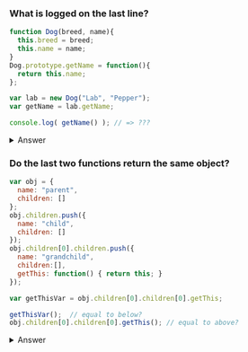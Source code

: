 
### What is logged on the last line?
```javascript
function Dog(breed, name){
  this.breed = breed;
  this.name = name;
}
Dog.prototype.getName = function(){
  return this.name;
};

var lab = new Dog("Lab", "Pepper");
var getName = lab.getName;

console.log( getName() ); // => ???
```

<details><summary>Answer</summary>
**Answer**: `undefined`.

**Expanation**: As we know, when a method (such as `lab.getName` is invoked, `getName` is first checked on the actual instance. If not found, it moves up the prototypechain until it arrives at `Dog.prototype.getName`, and would then invoke the method at that object, preserving `this` as the instance `lab`. However, when `lab.getName` is assigned to a variable, this binding will rely on the call site of where the variable was invoked. In the next line, the call site is the global `window` object, which, assuming this is the only code running and that `name` does not natively exist globally, is `undefined`.
</details>

### Do the last two functions return the same object?
```javascript
var obj = {
  name: "parent",
  children: []
};
obj.children.push({
  name: "child",
  children: []
});
obj.children[0].children.push({
  name: "grandchild",
  children:[],
  getThis: function() { return this; }
});

var getThisVar = obj.children[0].children[0].getThis;

getThisVar();  // equal to below?
obj.children[0].children[0].getThis(); // equal to above?
```
<details><summary>Answer</summary>
Not Equal.

**Explanation**: `getThisVar` looks up `getThis` correctly through the chain of children, but invokation happens at `getThisVar` in the global context, not the context where the function was originally taken from. `this` gets bound to the call site (global scope) and returns `window`. The second invokation, on the other hand, invokes at the actual grandchild level. The call site is still the global scope, _but_ the function is explicitly called from the object. Implicit binding is used, and the "owner" of the `getThis` property, resolving to the function, is the object with `name` equeal to `"grandchild"`.
</details>
